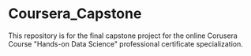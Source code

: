 # Coursera_Capstone
This repository is for the final capstone project for the online Corusera Course "Hands-on Data Science" professional certificate specialization.
